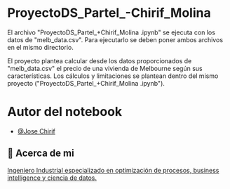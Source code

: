 # ProyectoDS_Partel_-Chirif_Molina

El archivo "ProyectoDS_Partel_+Chirif_Molina .ipynb" se ejecuta con los datos de "melb_data.csv".
Para ejecutarlo se deben poner ambos archivos en el mismo directorio.

El proyecto plantea calcular desde los datos proporcionados de "melb_data.csv" el precio de una vivienda de Melbourne según sus características. Los cálculos y limitaciones se plantean dentro del mismo proyecto ("ProyectoDS_Partel_+Chirif_Molina .ipynb").

# Autor del notebook
- [@Jose Chirif](https://github.com/JoseChirif)

## 🚀 Acerca de mi
[Ingeniero Industrial especializado en optimización de procesos, business intelligence y ciencia de datos.](https://linktr.ee/josechirif)
